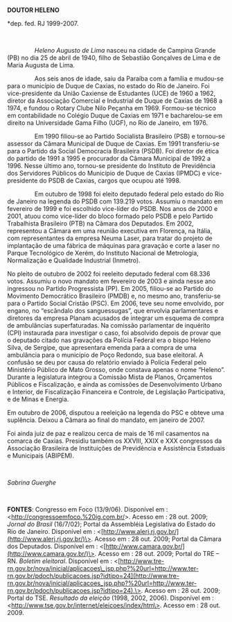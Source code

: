 **DOUTOR HELENO**

\*dep. fed. RJ 1999-2007.

 

                *Heleno Augusto de Lima* nasceu na cidade de Campina
Grande (PB) no dia 25 de abril de 1940, filho de Sebastião Gonçalves de
Lima e de Maria Augusta de Lima.

                Aos seis anos de idade, saiu da Paraíba com a família e
mudou-se para o município de Duque de Caxias, no estado do Rio de
Janeiro. Foi vice-presidente da União Caxiense de Estudantes (UCE) de
1960 a 1962, diretor da Associação Comercial e Industrial de Duque de
Caxias de 1968 a 1974, e fundou o Rotary Clube Nilo Peçanha em 1969.
Formou-se técnico em contabilidade no Colégio Duque de Caxias em 1971 e
bacharelou-se em direito na Universidade Gama Filho (UGF), no Rio de
Janeiro, em 1976.

                Em 1990 filiou-se ao Partido Socialista Brasileiro (PSB)
e tornou-se assessor da Câmara Municipal de Duque de Caxias. Em 1991
transferiu-se para o Partido da Social Democracia Brasileira (PSDB). Foi
diretor de ética do partido de 1991 a 1995 e procurador da Câmara
Municipal de 1992 a 1996. Nesse último ano, tornou-se presidente do
Instituto de Previdência dos Servidores Públicos do Município de Duque
de Caxias (IPMDC) e vice-presidente do PSDB de Caxias, cargos que ocupou
até 1998.

                Em outubro de 1998 foi eleito deputado federal pelo
estado do Rio de Janeiro na legenda do PSDB com 139.219 votos. Assumiu o
mandato em fevereiro de 1999 e foi escolhido vice-líder do PSDB. Nos
anos de 2000 e 2001, atuou como vice-líder do bloco formado pelo PSDB e
pelo Partido Trabalhista Brasileiro (PTB) na Câmara dos Deputados. Em
2002, representou a Câmara em uma reunião executiva em Florença, na
Itália, com representantes da empresa Neuma Laser, para tratar do
projeto de implantação de uma fábrica de máquinas para gravação e corte
a laser no Parque Tecnológico de Xerém, do Instituto Nacional de
Metrologia, Normalização e Qualidade Industrial (Inmetro).

No pleito de outubro de 2002 foi reeleito deputado federal com 68.336
votos. Assumiu o novo mandato em fevereiro de 2003 e ainda nesse ano
ingressou no Partido Progressista (PP). Em 2005, filiou-se ao Partido do
Movimento Democrático Brasileiro (PMDB) e, no mesmo ano, transferiu-se
para o Partido Social Cristão (PSC). Em 2006, teve seu nome envolvido,
por engano, no “escândalo dos sanguessugas”, que envolvia parlamentares
e diretores da empresa Planam acusados de integrar um esquema de compra
de ambulâncias superfaturadas. Na comissão parlamentar de inquérito
(CPI) instaurada para investigar o caso, foi absolvido depois de provar
que o deputado citado nas gravações da Polícia Federal era o bispo
Heleno Silva, de Sergipe, que apresentara emenda para a compra de uma
ambulância para o município de Poço Redondo, sua base eleitoral. A
confusão se deu por causa do relatório enviado à Polícia Federal pelo
Ministério Público de Mato Grosso, onde constava apenas o nome “Heleno”.
Durante a legislatura integrou a Comissão Mista de Planos, Orçamentos
Públicos e Fiscalização, e ainda as comissões de Desenvolvimento Urbano
e Interior, de Fiscalização Financeira e Controle, de Legislação
Participativa, e de Minas e Energia.

Em outubro de 2006, disputou a reeleição na legenda do PSC e obteve uma
suplência. Deixou a Câmara ao final do mandato, em janeiro de 2007.

Foi ainda juiz de paz e realizou cerca de mais de 16 mil casamentos na
comarca de Caxias. Presidiu também os XXVIII, XXIX e XXX congressos da
Associação Brasileira de Instituições de Previdência e Assistência
Estaduais e Municipais (ABIPEM).

               

*Sabrina Guerghe*

 

**FONTES**: Congresso em Foco (13/9/06). Disponível em :
\<[http://congressoemfoco.%20ig.com.br/](http://congressoemfoco.%20ig.com.br/)\>.
Acesso em : 28 out. 2009; *Jornal do Brasil* (16/7/02); Portal da
Assembléia Legislativa do Estado do Rio de Janeiro. Disponível em :
\<[http://www.alerj.rj.gov.br/](http://www.alerj.rj.gov.br/)\>. Acesso
em : 28 out. 2009; Portal da Câmara dos Deputados. Disponível em :
\<[http://www.camara.gov.br/](http://www.camara.gov.br/)\>. Acesso em :
28 out. 2009; Portal do TRE – RN. *Boletim eleitoral*. Disponível em :
\<[http://www.tre-rn.gov.br/nova/inicial/aplicacoes\_jsp.php?%20url=http://www.ter-rn.gov.br/pdoch/publicacoes.jsp?idtipo=24](http://www.tre-rn.gov.br/nova/inicial/aplicacoes_jsp.php?%20url=http://www.ter-rn.gov.br/pdoch/publicacoes.jsp?idtipo=24).\>.
Acesso em : 28 out. 2009; Portal do TSE. *Resultado da eleição* (1998,
2002, 2006). Disponível em : 
\<http://www.tse.gov.br/internet/eleicoes/index/htm\>. Acesso em : 28
out. 2009.

 
